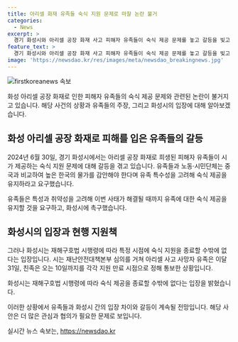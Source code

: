 ```yaml
---
title: 아리셀 화재 유족들 숙식 지원 문제로 마찰 논란 불거
categories:
  - News
excerpt: >
  경기 화성시와 아리셀 공장 화재 사고 피해자 유족들이 숙식 제공 문제를 놓고 갈등을 빚고 있습니다. 유족들은 노동·시민단체와 함께 화성시청에서 회견을 열고, 중국과 물가 상황을 감안하여 유가족의 특수성을 강조하며 숙식 제공을 요구했습니다. 또한, 시에게 피해자 권리를 존중하고 관련 지원책을 유지할 것을 촉구했지만, 시는 재해구호법 시행령에 따라 특정 시점에 지원을 종료할 수밖에 없다는 입장입니다. 아리셀 사고 사망자 유족은 이달 31일, 친족은 오는 10일까지를 각각 지원 만료 시점으로 정해 통보했습니다.
feature_text: >
  경기 화성시와 아리셀 공장 화재 사고 피해자 유족들이 숙식 제공 문제를 놓고 갈등을 빚고 있습니다. 유족들은 노동·시민단체와 함께 화성시청에서 회견을 열고, 중국과 물가 상황을 감안하여 유가족의 특수성을 강조하며 숙식 제공을 요구했습니다. 또한, 시에게 피해자 권리를 존중하고 관련 지원책을 유지할 것을 촉구했지만, 시는 재해구호법 시행령에 따라 특정 시점에 지원을 종료할 수밖에 없다는 입장입니다. 아리셀 사고 사망자 유족은 이달 31일, 친족은 오는 10일까지를 각각 지원 만료 시점으로 정해 통보했습니다.
image: 'https://newsdao.kr/res/images/meta/newsdao_breakingnews.jpg'
---
```


<p><img src="https://newsdao.kr/res/images/meta/newsdao_breakingnews.jpg" alt="firstkoreanews 속보" /></p>

<p>화성 아리셀 공장 화재로 인한 피해자 유족들의 숙식 제공 문제와 관련된 논란이 불거지고 있습니다. 해당 사건의 상황과 유족들의 주장, 그리고 화성시의 입장에 대해 알아보겠습니다.</p>

<h2 data-ke-size="size26">화성 아리셀 공장 화재로 피해를 입은 유족들의 갈등</h2>

<p>2024년 6월 30일, 경기 화성시에서는 아리셀 공장 화재로 희생된 피해자 유족들이 시가 제공하는 숙식 지원 문제에 대해 갈등을 겪고 있습니다. 유족들과 노동·시민단체는 중국과 비교하여 높은 한국의 물가를 감안해야 한다며 유족 특수성을 고려해 숙식 제공을 유지하라고 요구했습니다.</p>

<p data-ke-size="size16">유족들은 특성과 취약성을 고려해 이번 사태가 해결될 때까지 유족에 대한 숙식 제공을 유지할 것을 요구하고, 화성시에 촉구했습니다.</p>

<h2 data-ke-size="size26">화성시의 입장과 현행 지원책</h2>

<p>그러나 화성시는 재해구호법 시행령에 따라 특정 시점에 숙식 지원을 종료할 수밖에 없다는 입장입니다. 시는 재난안전대책본부 심의를 거쳐 아리셀 사고 사망자 유족은 이달 31일, 친족은 오는 10일까지를 각각 지원 만료 시점으로 정해 통보한 상황입니다.</p>

<p data-ke-size="size16">화성시는 재해구호법 시행령에 따라 숙식 제공을 종료할 수밖에 없다는 입장을 밝혔습니다.</p>

<p>이러한 상황에서 유족들과 화성시 간의 입장 차이와 갈등이 계속될 전망입니다. 해당 사안은 더 많은 관심과 협의가 필요한 문제로 보입니다.</p>
실시간 뉴스 속보는, <a href="https://newsdao.kr" rel="dofollow">https://newsdao.kr</a>


